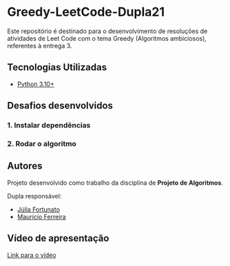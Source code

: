 # Greedy-LeetCode-Dupla21

Este repositório é destinado para o desenvolvimento de resoluções de atividades de Leet Code com o tema Greedy (Algoritmos ambiciosos), referentes à entrega 3.  

## Tecnologias Utilizadas
- [Python 3.10+](https://www.python.org/)

##  Desafios desenvolvidos

### 1. Instalar dependências

### 2. Rodar o algoritmo


## Autores

Projeto desenvolvido como trabalho da disciplina de **Projeto de Algoritmos**.

Dupla responsável: 

- [Júlia Fortunato](https://github.com/julia-fortunato)  
- [Maurício Ferreira](https://github.com/mauricio_araujoo)  

## Vídeo de apresentação
[Link para o vídeo]()
